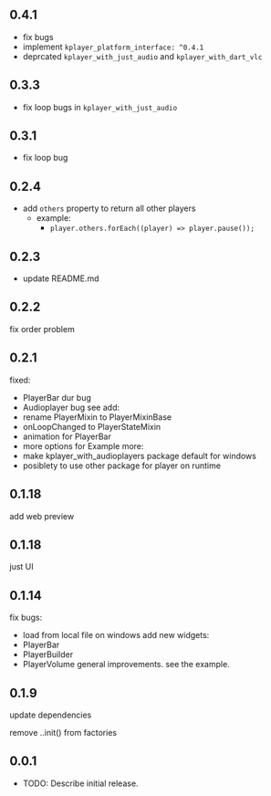 ## 0.4.1
- fix bugs
- implement `kplayer_platform_interface: ^0.4.1`
- deprcated `kplayer_with_just_audio` and `kplayer_with_dart_vlc`
## 0.3.3
- fix loop bugs in `kplayer_with_just_audio`

## 0.3.1
- fix loop bug

## 0.2.4

- add `others` property to return all other players
  - example:
    - `player.others.forEach((player) => player.pause());`

## 0.2.3

- update README.md

## 0.2.2

fix order problem

## 0.2.1

fixed:

- PlayerBar dur bug
- Audioplayer bug see
add:
- rename PlayerMixin to PlayerMixinBase
- onLoopChanged to PlayerStateMixin
- animation for PlayerBar
- more options for Example
more:
- make kplayer_with_audioplayers package default for windows
- posiblety to use other package for player on runtime

## 0.1.18

add web preview

## 0.1.18

just UI

## 0.1.14

fix bugs:

- load from local file on windows
add new widgets:
- PlayerBar
- PlayerBuilder
- PlayerVolume
general improvements.
see the example.

## 0.1.9

update dependencies

remove ..init() from factories

## 0.0.1

- TODO: Describe initial release.
